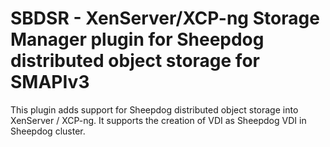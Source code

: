 # SBDSR - XenServer/XCP-ng Storage Manager plugin for Sheepdog distributed object storage for SMAPIv3
This plugin adds support for Sheepdog distributed object storage into XenServer / XCP-ng.
It supports the creation of VDI as Sheepdog VDI in Sheepdog cluster.